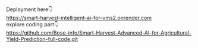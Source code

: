 Deployment here👇
<br>
https://smart-harvest-intelligent-ai-for-vms2.onrender.com
<br>
explore coding part👇
<br>
https://github.com/Bose-info/Smart-Harvest-Advanced-AI-for-Agricultural-Yield-Prediction-full-code.git

